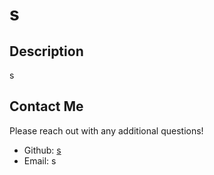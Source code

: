 # s
 


## Description
s


## Contact Me
Please reach out with any additional questions!
 - Github: [s](https://github.com/s)
- Email:  s